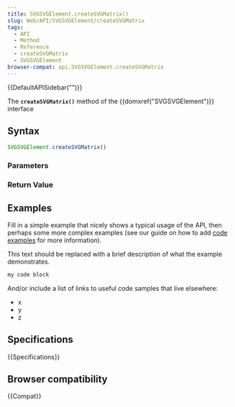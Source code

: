 ```yaml
---
title: SVGSVGElement.createSVGMatrix()
slug: Web/API/SVGSVGElement/createSVGMatrix
tags:
  - API
  - Method
  - Reference
  - createSVGMatrix
  - SVGSVGElement
browser-compat: api.SVGSVGElement.createSVGMatrix
---
```

{{DefaultAPISidebar("")}}

The **`createSVGMatrix()`** method of the {{domxref("SVGSVGElement")}} interface 

## Syntax

```js
SVGSVGElement.createSVGMatrix()
```

### Parameters



### Return Value



## Examples

Fill in a simple example that nicely shows a typical usage of the API, then perhaps some more complex examples (see our guide on how to add [code examples](/en-US/docs/MDN/Contribute/Structures/Code_examples) for more information).

This text should be replaced with a brief description of what the example demonstrates.

```js
my code block
```

And/or include a list of links to useful code samples that live elsewhere:

*   x
*   y
*   z

## Specifications

{{Specifications}}

## Browser compatibility

{{Compat}}

